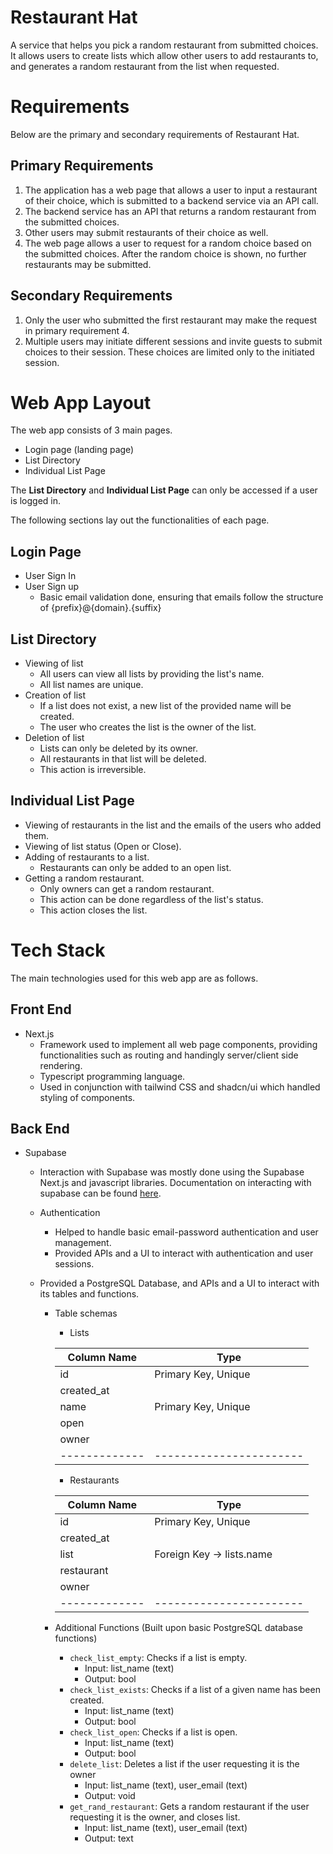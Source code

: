 # Restaurant Hat

A service that helps you pick a random restaurant from submitted choices. It allows users to create lists which allow other users to add restaurants to, and generates a random restaurant from the list when requested.

# Requirements

Below are the primary and secondary requirements of Restaurant Hat.

## Primary Requirements

1. The application has a web page that allows a user to input a restaurant of their choice, which is submitted to a backend service via an API call.
2. The backend service has an API that returns a random restaurant from the submitted choices.
3. Other users may submit restaurants of their choice as well.
4. The web page allows a user to request for a random choice based on the submitted choices. After the random choice is shown, no further restaurants may be submitted.

## Secondary Requirements

1. Only the user who submitted the first restaurant may make the request in primary requirement 4.
2. Multiple users may initiate different sessions and invite guests to submit choices to their session. These choices are limited only to the initiated session.

# Web App Layout

The web app consists of 3 main pages.

- Login page (landing page)
- List Directory
- Individual List Page

The **List Directory** and **Individual List Page** can only be accessed if a user is logged in.

The following sections lay out the functionalities of each page.

## Login Page

- User Sign In
- User Sign up
  - Basic email validation done, ensuring that emails follow the structure of {prefix}@{domain}.{suffix}

## List Directory

- Viewing of list
  - All users can view all lists by providing the list's name.
  - All list names are unique.
- Creation of list
  - If a list does not exist, a new list of the provided name will be created.
  - The user who creates the list is the owner of the list.
- Deletion of list
  - Lists can only be deleted by its owner.
  - All restaurants in that list will be deleted.
  - This action is irreversible.

## Individual List Page

- Viewing of restaurants in the list and the emails of the users who added them.
- Viewing of list status (Open or Close).
- Adding of restaurants to a list.
  - Restaurants can only be added to an open list.
- Getting a random restaurant.
  - Only owners can get a random restaurant.
  - This action can be done regardless of the list's status.
  - This action closes the list.

# Tech Stack

The main technologies used for this web app are as follows.

## Front End

- Next.js
  - Framework used to implement all web page components, providing functionalities such as routing and handingly server/client side rendering.
  - Typescript programming language.
  - Used in conjunction with tailwind CSS and shadcn/ui which handled styling of components.

## Back End

- Supabase

  - Interaction with Supabase was mostly done using the Supabase Next.js and javascript libraries. Documentation on interacting with supabase can be found [here](https://supabase.com/docs).

  - Authentication

    - Helped to handle basic email-password authentication and user management.
    - Provided APIs and a UI to interact with authentication and user sessions.

  - Provided a PostgreSQL Database, and APIs and a UI to interact with its tables and functions.

    - Table schemas

      - Lists

      | Column Name   | Type                    |
      | ------------- | ----------------------- |
      | id            | Primary Key, Unique     |
      | created_at    |                         |
      | name          | Primary Key, Unique     |
      | open          |                         |
      | owner         |                         |
      | ------------- | ----------------------- |

      - Restaurants

      | Column Name   | Type                      |
      | ------------- | ------------------------- |
      | id            | Primary Key, Unique       |
      | created_at    |                           |
      | list          | Foreign Key -> lists.name |
      | restaurant    |                           |
      | owner         |                           |
      | ------------- | -----------------------   |

    - Additional Functions (Built upon basic PostgreSQL database functions)
      - `check_list_empty`: Checks if a list is empty.
        - Input: list_name (text)
        - Output: bool
      - `check_list_exists`: Checks if a list of a given name has been created.
        - Input: list_name (text)
        - Output: bool
      - `check_list_open`: Checks if a list is open.
        - Input: list_name (text)
        - Output: bool
      - `delete_list`: Deletes a list if the user requesting it is the owner
        - Input: list_name (text), user_email (text)
        - Output: void
      - `get_rand_restaurant`: Gets a random restaurant if the user requesting it is the owner, and closes list.
        - Input: list_name (text), user_email (text)
        - Output: text
